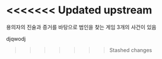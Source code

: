 <<<<<<< Updated upstream
=======
용의자의 진술과 증거를 바탕으로 범인을 찾는 게임 
3개의 사건이 있음

djqwodj
>>>>>>> Stashed changes
